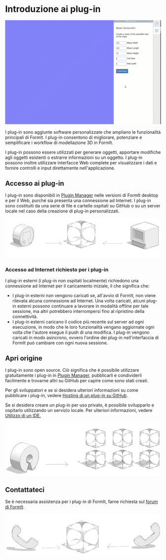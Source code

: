 # Introduzione ai plug-in

![](../.gitbook/assets/gg4.gif)

I plug-in sono aggiunte software personalizzate che ampliano le funzionalità principali di FormIt. I plug-in consentono di migliorare, potenziare e semplificare i workflow di modellazione 3D in FormIt.&#x20;

I plug-in possono essere utilizzati per generare oggetti, apportare modifiche agli oggetti esistenti o estrarre informazioni su un oggetto. I plug-in possono inoltre utilizzare interfacce Web complete per visualizzare i dati e fornire controlli e input direttamente nell'applicazione.&#x20;

## Accesso ai plug-in

I plug-in sono disponibili in [Plugin Manager](how-to-use-plug-ins.md#plugin-manager) nelle versioni di FormIt desktop e per il Web, purché sia presenta una connessione ad Internet. I plug-in sono costituiti da una serie di file e cartelle ospitati su GitHub o su un server locale nel caso della creazione di plug-in personalizzati.&#x20;

![](../.gitbook/assets/c17.PNG)

### Accesso ad Internet richiesto per i plug-in

I plug-in esterni (i plug-in non ospitati localmente) richiedono una connessione ad Internet per il caricamento iniziale, il che significa che:

* I plug-in esterni non vengono caricati se, all'avvio di FormIt, non viene rilevata alcuna connessione ad Internet. Una volta caricati, alcuni plug-in esterni possono continuare a lavorare in modalità offline per tale sessione, ma altri potrebbero interrompersi fino al ripristino della connettività.&#x20;
* I plug-in esterni caricano il codice più recente sul server ad ogni esecuzione, in modo che le loro funzionalità vengano aggiornate ogni volta che l'autore esegue il push di una modifica. I plug-in vengono caricati in modo asincrono, ovvero l'ordine dei plug-in nell'interfaccia di FormIt può cambiare con ogni nuova sessione.

## Apri origine

I plug-in sono open source. Ciò significa che è possibile utilizzare gratuitamente i plug-in in [Plugin Manager](how-to-use-plug-ins.md#plugin-manager), pubblicarli e condividerli facilmente e trovarne altri su GitHub per capire come sono stati creati.&#x20;

Per gli sviluppatori e se si desidera ulteriori informazioni su come pubblicare i plug-in, vedere [Hosting di un plug-in su GitHub](how-to-develop-plugins/advanced-development/hosting-a-plugin-on-github.md).&#x20;

Se si desidera creare un plug-in per uso privato, è possibile svilupparlo e ospitarlo utilizzando un servizio locale. Per ulteriori informazioni, vedere [Utilizzo di un IDE. ](how-to-develop-plugins/advanced-development/using-an-ide.md)

![](../.gitbook/assets/c18.PNG)



## Contattateci

Se è necessaria assistenza per i plug-in di FormIt, farne richiesta sul [forum di FormIt](https://forums.autodesk.com/t5/formit-forum/bd-p/142).

![](../.gitbook/assets/c19.PNG)

&#x20;

&#x20;
